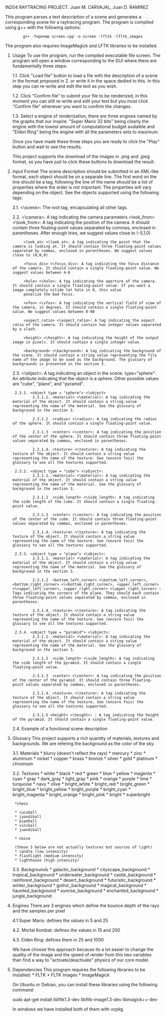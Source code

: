 IN204 RAYTRACING PROJECT. Juan M. CARVAJAL, Juan D. RAMIREZ

This program parses a text description of a scene and generates a corresponding scene for a raytracing program. The program is compiled using g++ with the following options:

            g++ -fopenmp screen.cpp -o screen -lfltk -lfltk_images

The program also requires ImageMagick and LFTK libraries to be installed.


1. Usage
    To use the program, run the compiled executable file screen. The program will open a window
    corresponding to the GUI where there are fundamentally three steps:

    1.1. Click "Load file" button to load a file with the description of a scene in the
    format proposed in 2. or write it in the space dedied to this. In this step you can
    re-write and edit the text as you wish.
    
    1.2. Click "Confirm file" to submit your file to be renderized, in this moment you can
    still re-write and edit your text but you must click "Confirm file" whenever you want
    to confirm the changes.
    
    1.3. Select a engine of renderization, there are three engines named by the graphs
    that our inspire. "Super Mario 32 bits" being clearly the engine with the lowest amount
    of computational budget avalaible and "Elden Ring" being the engine with all the
    parameters sets to maximum.

    Once you have made these three steps you are ready to click the "Play" button and wait
    to see the results.

    This project supports the download of the images in .png and .jpeg format, so you have just
    to click these buttons to download the result.

2. Input Format
    The scene description should be submitted in an XML-like format, each object should be on a separate line.
    The first word on the line should be a tag, following the line of the name should be a list of properties where the order is not important.
    The properties will vary depending on the object. See the objects supported using the following tags:

    2.1. <scene> <\scene>: The root tag, encapsulating all other tags.

    2.2. <camera> <\camera>:  A tag indicating the camera parameters
            <look_from> <\look_from>: A tag indicating the position of the camera. It should contain three floating-point values separated by commas, enclosed in parentheses. After enough
            tries, we suggest values close to (-5,1,0)

            <look_at> <\look_at>: A tag indicating the point that the camera is looking at. It should contain three floating-point values separated by commas, enclosed in parentheses. We suggest values close to (0,0,0)

            <focus_dis> <\focus_dis>: A tag indicating the focus distance of the camera. It should contain a single floating-point value. We suggest values between 4-6 

            <hole> <\hole>: A tag indicating the aperture of the camera. It should contain a single floating-point value. If you want a image completely nitide let hole in 0, this value
            penalize the bad focus.
            
            <vfov> <\vfov>: A tag indicating the vertical field of view of the camera, in degrees. It should contain a single floating-point value. We suggest values between 0-90
        
            <aspect_ratio> <\aspect_ratio>: A tag indicating the aspect ratio of the camera. It should contain two integer values separated by a slash.

            <height> <\height>: A tag indicating the height of the output image in pixels. It should contain a single integer value.

            <background> <\background>: A tag indicating the background of the scene. It should contain a string value representing the file name of the image to be used as the background. The glossary of backgrounds is presented in the section 3.
    
    2.3. <object type = object> <\object>: A tag indicating an object in the scene. type="sphere": An attribute indicating that the object is a sphere. Other possible values are "cube", "plane", and "pyramid".

        2.3.1. <object type = "sphere"> <\object>
                2.3.1.1. <material> <\material>: A tag indicating the material of the object. It should contain a string value representing the name of the material. See the glossary of background in the section 3.

		        2.3.1.2  <radius> <\radius>: A tag indicating the radius of the sphere. It should contain a single floating-point value.
		        
                2.3.1.3  <center> <\center>: A tag indicating the position of the center of the sphere. It should contain three floating-point values separated by commas, enclosed in parentheses.
		        
                2.3.1.4. <texture> <\texture>: A tag indicating the texture of the object. It should contain a string value representing the name of the texture. See (encore fois) the glossary to see all the textures supported. 

        2.3.2. <object type = "cube"> <\object>:
                2.3.1.1. <material> <\material>: A tag indicating the material of the object. It should contain a string value representing the name of the material. See the glossary of background in the section 3.

		        2.3.1.2  <side_length> <\side_length>: A tag indicating the side length of the cube. It should contain a single floating-point value.
		        
                2.3.1.3  <center> <\center>: A tag indicating the position of the center of the cube. It should contain three floating-point values separated by commas, enclosed in parentheses.
		        
                2.3.1.4. <texture> <\texture>: A tag indicating the texture of the object. It should contain a string value representing the name of the texture. See (encore fois) the glossary to see all the textures supported. 
        
        2.3.3. <object type = "plane"> <\object>:
                2.3.1.1. <material> <\material>: A tag indicating the material of the object. It should contain a string value representing the name of the material. See the glossary of background in the section 3.

		        2.3.1.2  <bottom_left_corner> <\bottom_left_corner>, <bottom_right_corner> <\<bottom_right_corner>, <upper_left_corner> <\<upper_left_corner>, <upper_right_corner> <\upper_right_corner> : Tags indicating the corners of the plane. They should each contain three floating-point values separated by commas, enclosed in parentheses.
		        
                2.3.1.4. <texture> <\texture>: A tag indicating the texture of the object. It should contain a string value representing the name of the texture. See (encore fois) the glossary to see all the textures supported. 
        
        2.3.4. <object type = "pyramid"> <\object>:   
                2.3.1.1. <material> <\material>: A tag indicating the material of the object. It should contain a string value representing the name of the material. See the glossary of background in the section 3.

		        2.3.1.2  <side_length> <\side_length>: A tag indicating the side length of the pyramid. It should contain a single floating-point value.
		        
                2.3.1.3  <center> <\center>: A tag indicating the position of the center of the pyramid. It should contain three floating-point values separated by commas, enclosed in parentheses.
		        
                2.3.1.4. <texture> <\texture>: A tag indicating the texture of the object. It should contain a string value representing the name of the texture. See (encore fois) the glossary to see all the textures supported. 

                2.3.1.5 <height> <\height>: : A tag indicating the height of the pyramid. It should contain a single floating-point value.
    
    2.4. Example of a functional scene description

3. Glossary
    This project supports a rich quantity of materials, textures and backgrounds.
    We are refering the background as the color of the sky.

    3.1. Materials
        * blurry (doesn't reflect the rays)
        * mercury
        * zinc
        * aluminum
        * nickel
        * copper
        * brass
        * bronze
        * silver
        * gold
        * platinum
        * chromium

    3.2. Textures
        * white
        * black
        * red
        * green
        * blue
        * yellow
        * magenta
        * cyan
        * gray
        * dark_gray
        * light_gray
        * pink
        * orange
        * purple
        * lime
        * turquoise
        * navy
        * olive
        * bright_white
        * bright_red
        * bright_green
        * bright_blue
        * bright_yellow
        * bright_purple
        * bright_cyan
        * bright_magenta
        * bright_orange
        * bright_pink
        * bright 
        * superbright 

        *chess

        * cucuball
        * juandiball
        * pipeball
        * viniball
        * juandiball

        * noise

        (these 3 below are not actually textures but sources of light)
        * candle (low intensity)
        * flashlight (medium intensity)
        * lighthouse (high intensity)

    3.3. Backgrounds
        * galactic_background
        * cityscape_background
        * tropical_background
        * underwater_background
        * castle_background
        * rainforest_background
        * desert_background
        * futuristic_background
        * winter_background
        * gothic_background
        * magical_background
        * haunted_background
        * sunrise_background
        * enchanted_background
        * jungle_background

4. Engines
    There are 3 engines which define the bounce depth of the rays and the samples per pixel
    
    4.1 Super Mario: defines the values in 5 and 25
    
    4.2. Mortal Kombat: defines the values in 15 and 200

    4.3. Elden Ring: defines them in 25 and 1000

    We have choose this approach because its a lot easier to change the quality of the image and
    the speed of render from this two variables than find a way to "activate/deactivate" physics of our core model.

5. Dependencies
    This program requires the following libraries to be installed:
        * FLTK
        * FLTK Images
        * ImageMagick

    On Ubuntu or Debian, you can install these libraries using the following command:

    sudo apt-get install libfltk1.3-dev libfltk-image1.3-dev libmagick++-dev

    In windows we have installed both of them with vcpkg
